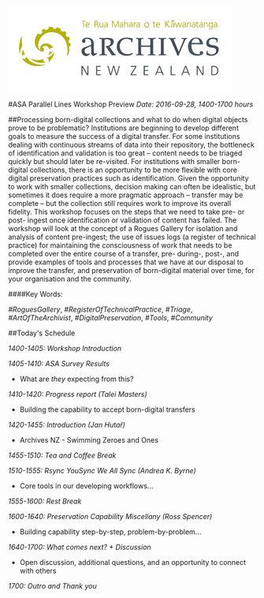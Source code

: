 ﻿![image](src/images/archives-nz-logo.png)

#ASA Parallel Lines Workshop Preview
*Date: 2016-09-28, 1400-1700 hours*

##Processing born-digital collections and what to do when digital objects prove to be problematic? 
Institutions are beginning to develop different goals to measure the success of a digital transfer. For some institutions dealing with continuous streams of data into their repository, the bottleneck of identification and validation is too great – content needs to be triaged quickly but should later be re-visited. For institutions with smaller born-digital collections, there is an opportunity to be more flexible with core digital preservation practices such as identification. Given the opportunity to work with smaller collections, decision making can often be idealistic, but sometimes it does require a more pragmatic approach – transfer may be complete – but the collection still requires work to improve its overall fidelity. This workshop focuses on the steps that we need to take pre- or post- ingest once identification or validation of content has failed. The workshop will look at the concept of a Rogues Gallery for isolation and analysis of content pre-ingest; the use of issues logs (a register of technical practice) for maintaining the consciousness of work that needs to be completed over the entire course of a transfer, pre- during-, post-, and provide examples of tools and processes that we have at our disposal to improve the transfer, and preservation of born-digital material over time, for your organisation and the community.

####Key Words: 

*#RoguesGallery*, *#RegisterOfTechnicalPractice*, *#Triage*, *#ArtOfTheArchivist*, *#DigitalPreservation*, *#Tools*, *#Community*

##Today's Schedule

*1400-1405: Workshop Introduction*

*1405-1410: ASA Survey Results*
* What are *they* expecting from this?

*1410-1420: Progress report (Talei Masters)*
* Building the capability to accept born-digital transfers

*1420-1455: Introduction (Jan Hutař)*
* Archives NZ - Swimming Zeroes and Ones

*1455-1510: Tea and Coffee Break*

*1510-1555: Rsync YouSync We All Sync (Andrea K. Byrne)*
* Core tools in our developing workflows...

*1555-1600: Rest Break*

*1600-1640: Preservation Capability Miscellany (Ross Spencer)*
* Building capability step-by-step, problem-by-problem... 

*1640-1700: What comes next? + Discussion*
* Open discussion, additional questions, and an opportunity to connect with others

*1700: Outro and Thank you*
